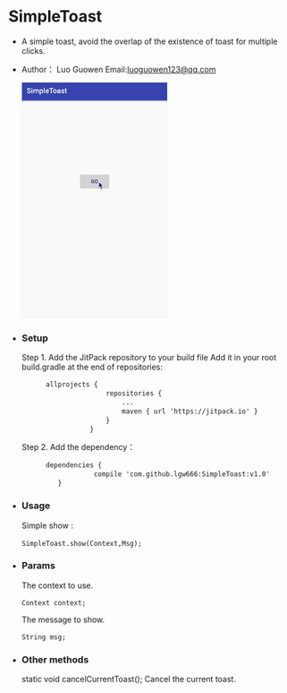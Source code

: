 # SimpleToast
 * A simple toast, avoid the overlap of the existence of toast for multiple clicks.
 * Author： Luo Guowen Email:<a href="#">luoguowen123@qq.com</a>

  
      ![image](https://github.com/lgw666/SimpleToast/blob/master/SimpleToastDemo.gif)
 
 * ### Setup

   Step 1. Add the JitPack repository to your build file Add it in your root build.gradle at the end of repositories:
            
             allprojects {
                    		repositories {
                    			...
                    			maven { url 'https://jitpack.io' }
                    		}
                    	}
                    	
   Step 2. Add the dependency：
   
             dependencies {
             	         compile 'com.github.lgw666:SimpleToast:v1.0'
             	}
              
 * ### Usage

   Simple show :

   `SimpleToast.show(Context,Msg);`

   
 * ### Params

   The context to use.
 
   ```
   Context context;
   ```
   
   The message to show.
   
   ```
   String msg;
   ```
 
 * ### Other methods
 
   static void cancelCurrentToast(); Cancel the current toast.
